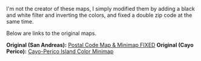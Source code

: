 I'm not the creator of these maps, I simply modified them by adding a black and white filter and inverting the colors, and fixed a double zip code at the same time.

Below are links to the original maps.

**Original (San Andreas):** [Postal Code Map & Minimap FIXED](https://forum.cfx.re/t/free-release-postal-code-map-minimap-fixed/4882127)
**Original (Cayo Perico):** [Cayo-Perico Island Color Minimap](https://forum.cfx.re/t/exclusivity-cayo-perico-island-color-minimap/2003927)
